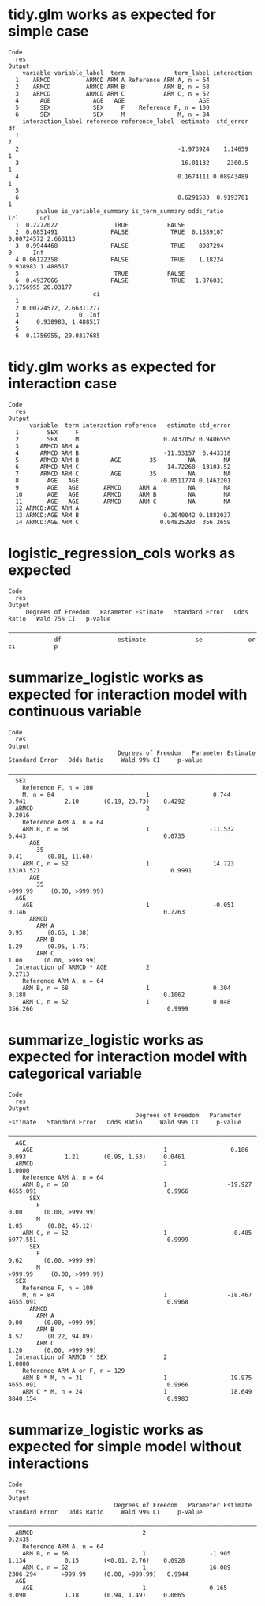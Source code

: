 # tidy.glm works as expected for simple case

    Code
      res
    Output
        variable variable_label  term              term_label interaction
      1    ARMCD          ARMCD ARM A Reference ARM A, n = 64            
      2    ARMCD          ARMCD ARM B           ARM B, n = 68            
      3    ARMCD          ARMCD ARM C           ARM C, n = 52            
      4      AGE            AGE   AGE                     AGE            
      5      SEX            SEX     F    Reference F, n = 100            
      6      SEX            SEX     M               M, n = 84            
        interaction_label reference reference_label  estimate  std_error df
      1                                                                   2
      2                                             -1.973924    1.14659  1
      3                                              16.01132     2300.5  1
      4                                             0.1674111 0.08943489  1
      5                                                                    
      6                                             0.6291583  0.9193781  1
            pvalue is_variable_summary is_term_summary odds_ratio        lcl      ucl
      1  0.2272022                TRUE           FALSE                               
      2  0.0851491               FALSE            TRUE  0.1389107 0.00724572 2.663113
      3  0.9944468               FALSE            TRUE    8987294          0      Inf
      4 0.06122358               FALSE            TRUE    1.18224   0.938983 1.488517
      5                           TRUE           FALSE                               
      6  0.4937666               FALSE            TRUE   1.876031  0.1756955 20.03177
                            ci
      1                       
      2 0.00724572, 2.66311277
      3                 0, Inf
      4     0.938983, 1.488517
      5                       
      6  0.1756955, 20.0317685

# tidy.glm works as expected for interaction case

    Code
      res
    Output
          variable  term interaction reference   estimate std_error
      1        SEX     F                                           
      2        SEX     M                        0.7437057 0.9406595
      3      ARMCD ARM A                                           
      4      ARMCD ARM B                        -11.53157  6.443318
      5      ARMCD ARM B         AGE        35         NA        NA
      6      ARMCD ARM C                         14.72268  13103.52
      7      ARMCD ARM C         AGE        35         NA        NA
      8        AGE   AGE                       -0.0511774 0.1462201
      9        AGE   AGE       ARMCD     ARM A         NA        NA
      10       AGE   AGE       ARMCD     ARM B         NA        NA
      11       AGE   AGE       ARMCD     ARM C         NA        NA
      12 ARMCD:AGE ARM A                                           
      13 ARMCD:AGE ARM B                        0.3040042 0.1882037
      14 ARMCD:AGE ARM C                       0.04825293  356.2659

# logistic_regression_cols works as expected

    Code
      res
    Output
         Degrees of Freedom   Parameter Estimate   Standard Error   Odds Ratio   Wald 75% CI   p-value
      ————————————————————————————————————————————————————————————————————————————————————————————————
                 df                estimate              se             or           ci           p   

# summarize_logistic works as expected for interaction model with continuous variable

    Code
      res
    Output
                                   Degrees of Freedom   Parameter Estimate   Standard Error   Odds Ratio     Wald 99% CI     p-value
      ——————————————————————————————————————————————————————————————————————————————————————————————————————————————————————————————
      SEX                                                                                                                           
        Reference F, n = 100                                                                                                        
        M, n = 84                          1                  0.744              0.941           2.10       (0.19, 23.73)    0.4292 
      ARMCD                                2                                                                                 0.2016 
        Reference ARM A, n = 64                                                                                                     
        ARM B, n = 68                      1                 -11.532             6.443                                       0.0735 
          AGE                                                                                                                       
            35                                                                                   0.41       (0.01, 11.60)           
        ARM C, n = 52                      1                  14.723           13103.521                                     0.9991 
          AGE                                                                                                                       
            35                                                                                 >999.99     (0.00, >999.99)          
      AGE                                                                                                                           
        AGE                                1                  -0.051             0.146                                       0.7263 
          ARMCD                                                                                                                     
            ARM A                                                                                0.95       (0.65, 1.38)            
            ARM B                                                                                1.29       (0.95, 1.75)            
            ARM C                                                                                1.00      (0.00, >999.99)          
      Interaction of ARMCD * AGE           2                                                                                 0.2713 
        Reference ARM A, n = 64                                                                                                     
        ARM B, n = 68                      1                  0.304              0.188                                       0.1062 
        ARM C, n = 52                      1                  0.048             356.266                                      0.9999 

# summarize_logistic works as expected for interaction model with categorical variable

    Code
      res
    Output
                                        Degrees of Freedom   Parameter Estimate   Standard Error   Odds Ratio     Wald 99% CI     p-value
      ———————————————————————————————————————————————————————————————————————————————————————————————————————————————————————————————————
      AGE                                                                                                                                
        AGE                                     1                  0.186              0.093           1.21       (0.95, 1.53)     0.0461 
      ARMCD                                     2                                                                                 1.0000 
        Reference ARM A, n = 64                                                                                                          
        ARM B, n = 68                           1                 -19.927            4655.091                                     0.9966 
          SEX                                                                                                                            
            F                                                                                         0.00      (0.00, >999.99)          
            M                                                                                         1.05       (0.02, 45.12)           
        ARM C, n = 52                           1                  -0.485            6977.551                                     0.9999 
          SEX                                                                                                                            
            F                                                                                         0.62      (0.00, >999.99)          
            M                                                                                       >999.99     (0.00, >999.99)          
      SEX                                                                                                                                
        Reference F, n = 100                                                                                                             
        M, n = 84                               1                 -18.467            4655.091                                     0.9968 
          ARMCD                                                                                                                          
            ARM A                                                                                     0.00      (0.00, >999.99)          
            ARM B                                                                                     4.52       (0.22, 94.89)           
            ARM C                                                                                     1.20      (0.00, >999.99)          
      Interaction of ARMCD * SEX                2                                                                                 1.0000 
        Reference ARM A or F, n = 129                                                                                                    
        ARM B * M, n = 31                       1                  19.975            4655.091                                     0.9966 
        ARM C * M, n = 24                       1                  18.649            8840.154                                     0.9983 

# summarize_logistic works as expected for simple model without interactions

    Code
      res
    Output
                                  Degrees of Freedom   Parameter Estimate   Standard Error   Odds Ratio     Wald 99% CI     p-value
      —————————————————————————————————————————————————————————————————————————————————————————————————————————————————————————————
      ARMCD                               2                                                                                 0.2435 
        Reference ARM A, n = 64                                                                                                    
        ARM B, n = 68                     1                  -1.905             1.134           0.15       (<0.01, 2.76)    0.0928 
        ARM C, n = 52                     1                  16.089            2306.294       >999.99     (0.00, >999.99)   0.9944 
      AGE                                                                                                                          
        AGE                               1                  0.165              0.090           1.18       (0.94, 1.49)     0.0665 

